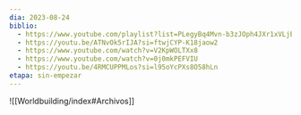 ```yaml
---
dia: 2023-08-24
biblio:
  - https://www.youtube.com/playlist?list=PLegyBq4Mvn-b3zJOph4JXr1xVLjEJKDjM
  - https://youtu.be/ATNvOk5rIJA?si=ftwjCYP-K18jaow2
  - https://www.youtube.com/watch?v=V2KpWOLTXx8
  - https://www.youtube.com/watch?v=0j0mkPEFVIU
  - https://youtu.be/4RMCUPPMLos?si=l95oYcPXs8O58hLn
etapa: sin-empezar
---
```









![[Worldbuilding/index#Archivos]]